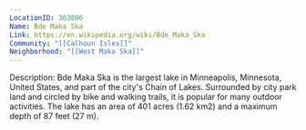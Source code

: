 ```yaml
---
LocationID: 363806
Name: Bde Maka Ska
Link: https://en.wikipedia.org/wiki/Bde_Maka_Ska 
Community: "[[Calhoun Isles]]"
Neighborhood: "[[West Maka Ska]]"
---
```


Description:
Bde Maka Ska is the largest lake in Minneapolis, Minnesota, United States, and part of the city\'s Chain of Lakes. Surrounded by city park land and circled by bike and walking trails, it is popular for many outdoor activities. The lake has an area of 401 acres (1.62 km2) and a maximum depth of 87 feet (27 m).

